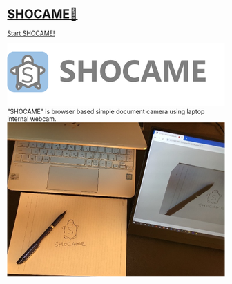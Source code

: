 # [SHOCAME🐢](https://covao.github.io/SHOCAME/html/shocame.html)  
[Start SHOCAME!](https://covao.github.io/SHOCAME/html/shocame.html)  

![SHOCAME](img/Shocame_with_logo.png)
"SHOCAME" is browser based simple document camera using laptop internal webcam.  
![SHOCAME](img/shocame_usecase.jpg)

